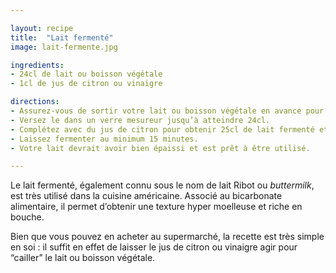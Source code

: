 ```yaml
---

layout: recipe
title:  "Lait fermenté"
image: lait-fermente.jpg

ingredients:
- 24cl de lait ou boisson végétale
- 1cl de jus de citron ou vinaigre

directions:
- Assurez-vous de sortir votre lait ou boisson végétale en avance pour que celle-ci soit à température ambiante.
- Versez le dans un verre mesureur jusqu’à atteindre 24cl.
- Complétez avec du jus de citron pour obtenir 25cl de lait fermenté et mélangez.
- Laissez fermenter au minimum 15 minutes.
- Votre lait devrait avoir bien épaissi et est prêt à être utilisé.

---
```


Le lait fermenté, également connu sous le nom de lait Ribot ou <i lang="en">buttermilk</i>, est très utilisé dans la cuisine américaine. Associé au bicarbonate alimentaire, il permet d’obtenir une texture hyper moelleuse et riche en bouche.

Bien que vous pouvez en acheter au supermarché, la recette est très simple en soi&nbsp;: il suffit en effet de laisser le jus de citron ou vinaigre agir pour “cailler” le lait ou boisson végétale.